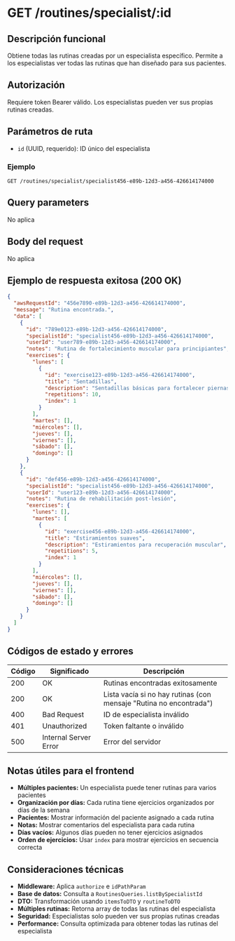 # GET /routines/specialist/:id

## Descripción funcional

Obtiene todas las rutinas creadas por un especialista específico. Permite a los especialistas ver todas las rutinas que han diseñado para sus pacientes.

## Autorización

Requiere token Bearer válido. Los especialistas pueden ver sus propias rutinas creadas.

## Parámetros de ruta

- `id` (UUID, requerido): ID único del especialista

### Ejemplo
```
GET /routines/specialist/specialist456-e89b-12d3-a456-426614174000
```

## Query parameters

No aplica

## Body del request

No aplica

## Ejemplo de respuesta exitosa (200 OK)

```json
{
  "awsRequestId": "456e7890-e89b-12d3-a456-426614174000",
  "message": "Rutina encontrada.",
  "data": [
    {
      "id": "789e0123-e89b-12d3-a456-426614174000",
      "specialistId": "specialist456-e89b-12d3-a456-426614174000",
      "userId": "user789-e89b-12d3-a456-426614174000",
      "notes": "Rutina de fortalecimiento muscular para principiantes",
      "exercises": {
        "lunes": [
          {
            "id": "exercise123-e89b-12d3-a456-426614174000",
            "title": "Sentadillas",
            "description": "Sentadillas básicas para fortalecer piernas",
            "repetitions": 10,
            "index": 1
          }
        ],
        "martes": [],
        "miércoles": [],
        "jueves": [],
        "viernes": [],
        "sábado": [],
        "domingo": []
      }
    },
    {
      "id": "def456-e89b-12d3-a456-426614174000",
      "specialistId": "specialist456-e89b-12d3-a456-426614174000",
      "userId": "user123-e89b-12d3-a456-426614174000",
      "notes": "Rutina de rehabilitación post-lesión",
      "exercises": {
        "lunes": [],
        "martes": [
          {
            "id": "exercise456-e89b-12d3-a456-426614174000",
            "title": "Estiramientos suaves",
            "description": "Estiramientos para recuperación muscular",
            "repetitions": 5,
            "index": 1
          }
        ],
        "miércoles": [],
        "jueves": [],
        "viernes": [],
        "sábado": [],
        "domingo": []
      }
    }
  ]
}
```

## Códigos de estado y errores

| Código | Significado           | Descripción                      |
| ------ | --------------------- | -------------------------------- |
| 200    | OK                    | Rutinas encontradas exitosamente |
| 200    | OK                    | Lista vacía si no hay rutinas (con mensaje "Rutina no encontrada") |
| 400    | Bad Request           | ID de especialista inválido      |
| 401    | Unauthorized          | Token faltante o inválido        |
| 500    | Internal Server Error | Error del servidor               |

## Notas útiles para el frontend

- **Múltiples pacientes:** Un especialista puede tener rutinas para varios pacientes
- **Organización por días:** Cada rutina tiene ejercicios organizados por días de la semana
- **Pacientes:** Mostrar información del paciente asignado a cada rutina
- **Notas:** Mostrar comentarios del especialista para cada rutina
- **Días vacíos:** Algunos días pueden no tener ejercicios asignados
- **Orden de ejercicios:** Usar `index` para mostrar ejercicios en secuencia correcta

## Consideraciones técnicas

- **Middleware:** Aplica `authorize` e `idPathParam`
- **Base de datos:** Consulta a `RoutinesQueries.listBySpecialistId`
- **DTO:** Transformación usando `itemsToDTO` y `routineToDTO`
- **Múltiples rutinas:** Retorna array de todas las rutinas del especialista
- **Seguridad:** Especialistas solo pueden ver sus propias rutinas creadas
- **Performance:** Consulta optimizada para obtener todas las rutinas del especialista
